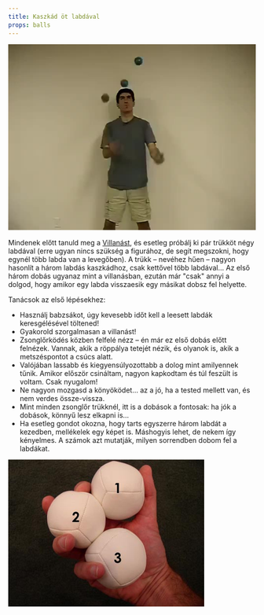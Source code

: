 ```yaml
---
title: Kaszkád öt labdával
props: balls
---
```


![Kaszkád öt labdával](/site/videos/poster/fiveballcascade.jpg)

Mindenek előtt tanuld meg a [Villanást](/site/hu/villanas/README.md), és esetleg próbálj ki pár trükköt négy labdával (erre ugyan nincs szükség a figurához, de segít megszokni, hogy egynél több labda van a levegőben). A trükk – nevéhez hűen – nagyon hasonlít a három labdás kaszkádhoz, csak kettővel több labdával… Az első három dobás ugyanaz mint a villanásban, ezután már "csak" annyi a dolgod, hogy amikor egy labda visszaesik egy másikat dobsz fel helyette.

Tanácsok az első lépésekhez:

- Használj babzsákot, úgy kevesebb időt kell a leesett labdák keresgélésével töltened!
- Gyakorold szorgalmasan a villanást!
- Zsonglőrködés közben felfelé nézz – én már ez első dobás előtt felnézek. Vannak, akik a röppálya tetejét nézik, és olyanok is, akik a metszéspontot a csúcs alatt.
- Valójában lassabb és kiegyensúlyozottabb a dolog mint amilyennek tűnik. Amikor először csináltam, nagyon kapkodtam és túl feszült is voltam. Csak nyugalom!
- Ne nagyon mozgasd a könyöködet… az a jó, ha a tested mellett van, és nem verdes össze-vissza.
- Mint minden zsonglőr trükknél, itt is a dobások a fontosak: ha jók a dobások, könnyű lesz elkapni is…
- Ha esetleg gondot okozna, hogy tarts egyszerre három labdát a kezedben, mellékelek egy képet is. Máshogyis lehet, de nekem így kényelmes. A számok azt mutatják, milyen sorrendben dobom fel a labdákat.

 ![Labdák tartása](/images/holding5.jpg)


